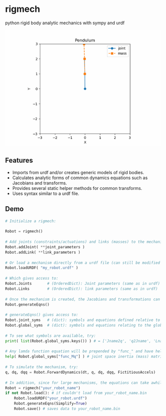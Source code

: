 # rigmech

python rigid body analytic mechanics with sympy and urdf

![](example_Pendulum.gif)

## Features

* Imports from urdf and/or creates generic models of rigid bodies.
* Calculates analytic forms of common dynamics equations such as Jacobians and transforms.
* Provides several static helper methods for common transforms.
* Uses syntax similar to a urdf file.

## Demo

```python
# Initialize a rigmech:

Robot = rigmech()

# Add joints (constraints/actuations) and links (masses) to the mechanism:
Robot.addJoint( **joint_parameters )
Robot.addLink( **link_parameters )

# Or load a mechanism directly from a urdf file (can still be modified after loading):
Robot.loadURDF( "my_robot.urdf" )

# Which gives access to:
Robot.Joints       # (OrderedDict): Joint parameters (same as in urdf)
Robot.Links        # (OrderedDict): link parameters (same as in urdf)

# Once the mechanism is created, the Jacobians and transformations can be generated (using sympy):
Robot.generateEqns()

# generateEqns() gives access to:
Robot.joint_syms   # (dict): symbols and equations defined relative to each joint
Robot.global_syms  # (dict): symbols and equations relating to the global mechanism

# To see what symbols are available, try:
print( list(Robot.global_syms.keys()) ) # = ['Jname2q', 'q2Jname', 'Lname2parentJname', 'Jname2parentJname', 'dof', 'q', 'dq', 'qTau', 'xyz', 'Wxyz', 'extAccel', 'Mq', 'qFext', 'qFrict', 'xyz_com', 'mass', 'Cq', 'qFCoriolis', 'func_Mq', 'func_qFext', 'func_xyz_com', 'func_Cq', 'func_qFCoriolis']

# Any lamda function equation will be prepended by "func_" and have help pages:
help( Robot.global_syms["func_Mq"] ) # joint space inertia (mass) matrix

# To simulate the mechanism, try:
q, dq, dqq = Robot.ForwardDynamics(dt, q, dq, dqq, FictitiousAccels)

# In addition, since for large mechanisms, the equations can take awhile to calculate analytically (especially if the Simplify=True option is used), the rigmech instance's data can be saved and loaded, here is a usage example:
Robot = rigmech("your_robot_name")
if not Robot.load(): # if couldn't load from your_robot_name.bin
    Robot.loadURDF("your_robot.urdf")
    Robot.generateEqns(Simplify=True)
    Robot.save() # saves data to your_robot_name.bin
```
